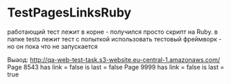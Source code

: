 # TestPagesLinksRuby

работающий тест лежит в корне - получился просто скрипт на Ruby. в папке tests лежит тест с попыткой использовать тестовый фреймворк - но он пока что не запускается

Выаод:
http://qa-web-test-task.s3-website.eu-central-1.amazonaws.com/
Page 8543 has link = false is last = false
Page 9999 has link = false is last = true
